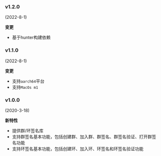 ### v1.2.0
(2022-8-1)

**变更**

- 基于hunter构建依赖

### v1.1.0
(2022-8-1)

**变更**

- 支持`aarch64`平台
- 支持`MacOs m1`

### v1.0.0

(2020-3-18)

**新特性**

- 提供群/环签名库
- 支持群签名基本功能，包括创建群、加入群、群签名、群签名验证、打开群签名功能
- 支持环签名基本功能，包括创建环、加入环、环签名和环签名验证功能
